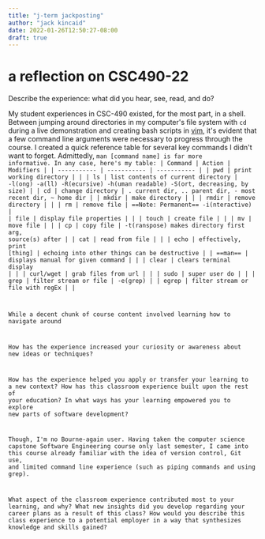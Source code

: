 ```yaml
---
title: "j-term jackposting"
author: "jack kincaid"
date: 2022-01-26T12:50:27-08:00
draft: true
---
```


# a reflection on CSC490-22
Describe the experience: what did you hear, see, read, and do?

My student experiences in CSC-490 existed, for the most part, in a shell. Between jumping around directories in my computer's file system with <code>cd</code> during a live demonstration and creating bash scripts in [vim](https://www.vim.org/about.php), it's evident that a few command line arguments were necessary to progress through the course. I created a quick reference table for several key commands I didn't want to forget. Admittedly, <code>man \[command name\] is far more informative. In any case, here's my table:
| Command      | Action | Modifiers |
| ----------- | ----------- | ----------- |
| pwd      | print working directory |        |
| ls   | list contents of current directory | -l(ong) -a(ll) -R(ecursive) -h(uman readable) -S(ort, decreasing, by size) |
| cd   | change directory | . current dir, .. parent dir, - most recent dir, ~ home dir |
| mkdir   | make directory |        |
| rmdir   | remove directory |        |
| rm   | remove file | ==Note: Permanent== -i(nteractive) |
| file   | display file properties |        |
| touch   | create file |        |
| mv   | move file |        |
| cp   | copy file | -t(ranspose) makes directory first arg, source(s) after       |
| cat   | read from file |        |
| echo  | effectively, print \[thing\] | echoing into other things can be destructive |
| ==man==   | displays manual for given command        |        |
| clear   | clears terminal display |        |
| curl/wget   | grab files from url |        |
| sudo   | super user do |        |
| grep   | filter stream or file        | -e(grep)      |
| egrep   | filter stream or file with regEx |  |





While a decent chunk of course content involved learning how to navigate around 




How has the experience increased your curiosity or awareness about new ideas or techniques?

How has the experience helped you apply or transfer your learning to a new context? How has this classroom experience built upon the rest of your education? In what ways has your learning empowered you to explore new parts of software development?

Though, I'm no Bourne-again user. Having taken the computer science capstone Software Engineering course only last semester, I came into this course already familiar with the idea of version control, Git use, and limited command line experience (such as piping commands and using grep).

What aspect of the classroom experience contributed most to your learning, and why?
What new insights did you develop regarding your career plans as a result of this class?
How would you describe this class experience to a potential employer in a way that synthesizes knowledge and skills gained?